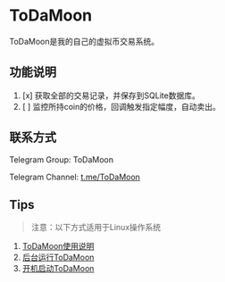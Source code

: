 # ToDaMoon
ToDaMoon是我的自己的虚拟币交易系统。

## 功能说明
1. [x] 获取全部的交易记录，并保存到SQLite数据库。
1. [ ] 监控所持coin的价格，回调触发指定幅度，自动卖出。

## 联系方式

Telegram Group: ToDaMoon

Telegram Channel: [t.me/ToDaMoon](https://t.me/ToDaMoon)

## Tips
>注意：以下方式适用于Linux操作系统
1. [ToDaMoon使用说明](./Tips/How-to-use-ToDaMoon.md)
1. [后台运行ToDaMoon](./Tips/Run-TDM-in-Background.md)
1. [开机启动ToDaMoon](./Tips/Run-TDM-at-Startup.md)